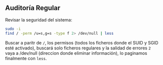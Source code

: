 ## Auditoría Regular

Revisar la seguridad del sistema:
```bash
sudo -i
find / -perm /u=s,g=s -type f 2> /dev/null | less
```
Buscar a paritr de `/`, los permisos (todos los ficheros donde el SUID y SGID esté activado), buscará solo ficheros regulares y la salidad de errores `2` vaya a /dev/null (direccion donde eliminar información), lo paginamos finalmente con `less`.